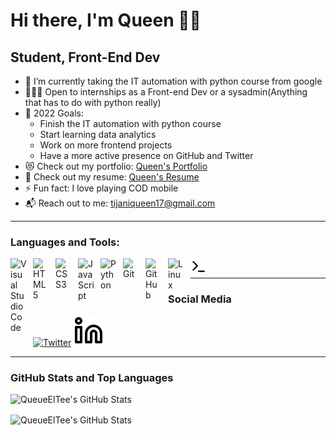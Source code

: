 # Hi there, I'm Queen 👋🏾

## Student, Front-End Dev

- 🌱 I’m currently taking the IT automation with python course from google
- 👩🏾‍💻 Open to internships as a Front-end Dev or a sysadmin(Anything that has to do with python really)
- 🥅 2022 Goals:  
  - Finish the IT automation with python course
  - Start learning data analytics
  - Work on more frontend projects
  - Have a more active presence on GitHub and Twitter
- 😻 Check out my portfolio: [Queen's Portfolio](https://queueeltee.github.io/Portfolio/)
- 📜 Check out my resume: [Queen's Resume](https://drive.google.com/file/d/1UFYnafJpfyNP6YkDAVnQiUdok1RFQ5_c/view)
- ⚡ Fun fact: I love playing COD mobile
- 📬 Reach out to me: [tijaniqueen17@gmail.com](mailto:tijaniqueen17@gmail.com)

---

### Languages and Tools:

<img align="left" alt="Visual Studio Code" width="26px" src="https://cdn.jsdelivr.net/gh/devicons/devicon/icons/vscode/vscode-original.svg" style="padding-right:10px;" />
<img align="left" alt="HTML5" width="26px" src="https://cdn.jsdelivr.net/gh/devicons/devicon/icons/html5/html5-original.svg" style="padding-right:10px;" />
<img align="left" alt="CSS3" width="26px" src="https://cdn.jsdelivr.net/gh/devicons/devicon/icons/css3/css3-original.svg" style="padding-right:10px;" />
<img align="left" alt="JavaScript" width="26px" src="https://cdn.jsdelivr.net/gh/devicons/devicon/icons/javascript/javascript-original.svg" style="padding-right:10px;" />
<img align="left" alt="Python" width="26px" src="https://cdn.jsdelivr.net/gh/devicons/devicon/icons/python/python-original.svg" style="padding-right:10px;" />
<img align="left" alt="Git" width="26px" src="https://cdn.jsdelivr.net/gh/devicons/devicon/icons/git/git-original.svg" style="padding-right:10px;" />
<img align="left" alt="GitHub" width="26px" src="https://user-images.githubusercontent.com/3369400/139448065-39a229ba-4b06-434b-bc67-616e2ed80c8f.png" style="padding-right:10px;" />
<img align="left" alt="Linux" width="26px" src="https://cdn.jsdelivr.net/gh/devicons/devicon/icons/linux/linux-original.svg" style="padding-right:10px;" />
<img align="left" alt="Linux" width="26px" src="terminal.svg" style="padding-right:10px;" /> <br/>

---

### Social Media

[![Twitter](http://i.imgur.com/wWzX9uB.png)](https://twitter.com/QueueElTee)
[![LinkedIn](linkedin.svg)](https://www.linkedin.com/in/queen-l-tijani/)

---

### GitHub Stats and Top Languages
<div style="display:flex; flex-direction:column">
  
  <div>
    <img align="left" alt="QueueElTee's GitHub Stats" src="https://github-readme-stats.vercel.app/api?username=QueueElTee&show_icons=true&hide_border=false&title_color=ff652f&icon_color=FFE400&bg_color=09131B&text_color=ffffff&border_color=0c1a25" />
  </div>

  <div style="margin-top: 16px">
    <img align="left" alt="QueueElTee's GitHub Stats" src="https://github-readme-stats.vercel.app/api/top-langs/?username=QueueElTee&langs_count=7&layout=compact&show_icons=true&hide_border=false&title_color=ff652f&icon_color=FFE400&bg_color=09131B&text_color=ffffff&border_color=0c1a25" />
  </div>
</div>